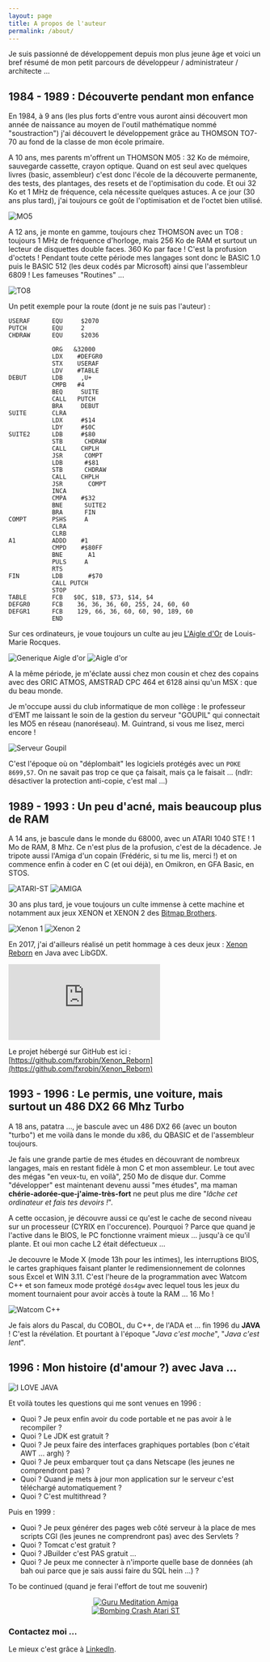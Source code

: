 ```yaml
---
layout: page
title: A propos de l'auteur
permalink: /about/
---
```


Je suis passionné de développement depuis mon plus jeune âge et voici un bref résumé de mon petit parcours de développeur / administrateur / architecte  ...

## 1984 - 1989 : Découverte pendant mon enfance

En 1984, à 9 ans (les plus forts d'entre vous auront ainsi découvert mon année de naissance au moyen de l'outil mathématique nommé "soustraction") j'ai découvert le développement grâce au THOMSON TO7-70 au fond de la classe de mon école primaire.

A 10 ans, mes parents m'offrent un THOMSON M05 : 32 Ko de mémoire, sauvegarde cassette, crayon optique. Quand on est seul avec quelques livres (basic, assembleur) c'est donc l'école de la découverte permanente, des tests, des plantages, des resets et de l'optimisation du code. Et oui 32 Ko et 1 MHz de fréquence, cela nécessite quelques astuces. A ce jour (30 ans plus tard), j'ai toujours ce goût de l'optimisation et de l'octet bien utilisé.

![MO5](/images/mo5.png)

A 12 ans, je monte en gamme, toujours chez THOMSON avec un TO8 : toujours 1 MHz de fréquence d'horloge, mais 256 Ko de RAM et surtout un lecteur de disquettes double faces. 360 Ko par face ! C'est la profusion d'octets ! Pendant toute cette période mes langages sont donc le BASIC 1.0 puis le BASIC 512 (les deux codés par Microsoft) ainsi que l'assembleur 6809 ! Les fameuses "Routines" ... 

![TO8](/images/to8.png)

Un petit exemple pour la route (dont je ne suis pas l'auteur) :

```
USERAF      EQU     $2070
PUTCH       EQU     2
CHDRAW      EQU     $2036

            ORG   &32000
            LDX    #DEFGR0
            STX    USERAF
            LDV    #TABLE
DEBUT       LDB     ,U+
            CMPB   #4
            BEQ     SUITE
            CALL   PUTCH
            BRA     DEBUT
SUITE       CLRA
            LDX     #$14
            LDY     #$0C
SUITE2      LDB     #$80
            STB      CHDRAW
            CALL    CHPLH
            JSR      COMPT
            LDB      #$81
            STB      CHDRAW
            CALL    CHPLH
            JSR       COMPT
            INCA
            CMPA    #$32
            BNE      SUITE2
            BRA      FIN
COMPT       PSHS     A
            CLRA    
            CLRB
A1          ADDD    #1 
            CMPD    #$80FF
            BNE       A1
            PULS     A
            RTS
FIN         LDB       #$70
            CALL PUTCH
            STOP
TABLE       FCB   $0C, $1B, $73, $14, $4
DEFGR0      FCB    36, 36, 36, 60, 255, 24, 60, 60
DEFGR1      FCB    129, 66, 36, 60, 60, 90, 189, 60
            END           

```

Sur ces ordinateurs, je voue toujours un culte au jeu [L'Aigle d'Or](https://fr.wikipedia.org/wiki/L%27Aigle_d%27or) de Louis-Marie Rocques.

![Generique Aigle d'or](/images/generique-aigle-d-or.png)
![Aigle d'or](/images/aigle-d-or.jpg)

A la même période, je m'éclate aussi chez mon cousin et chez des copains avec des ORIC ATMOS, AMSTRAD CPC 464 et 6128 ainsi qu'un MSX : que du beau monde.

Je m'occupe aussi du club informatique de mon collège : le professeur d'EMT me laissant le soin de la gestion du serveur "GOUPIL" qui connectait les MO5 en réseau (nanoréseau). M. Guintrand, si vous me lisez, merci encore !

![Serveur Goupil](/images/goupil.png)

C'est l'époque où on "déplombait" les logiciels protégés avec un `POKE 8699,57`. On ne savait pas trop ce que ça faisait, mais ça le faisait ... (ndlr:  désactiver la protection anti-copie, c'est mal ...)


## 1989 - 1993 : Un peu d'acné, mais beaucoup plus de RAM 

A 14 ans, je bascule dans le monde du 68000, avec un ATARI 1040 STE ! 1 Mo de RAM, 8 Mhz. Ce n'est plus de la profusion, c'est de la décadence. Je tripote aussi l'Amiga d'un copain (Frédéric, si tu me lis, merci !) et on commence enfin à coder en C (et oui déjà), en Omikron, en GFA Basic, en STOS.

![ATARI-ST](/images/atari-st.png) 
![AMIGA](/images/amiga.png)

30 ans plus tard, je voue toujours un culte immense à cette machine et notamment aux jeux XENON et XENON 2 des [Bitmap Brothers](https://fr.wikipedia.org/wiki/Bitmap_Brothers).

![Xenon 1](/images/xenon-1.jpg)
![Xenon 2](/images/xenon-2.jpg)

En 2017, j'ai d'ailleurs réalisé un petit hommage à ces deux jeux : [Xenon Reborn](https://www.youtube.com/watch?v=ki39sbk4VKc) en Java avec LibGDX.

<iframe class="video" src="https://www.youtube.com/embed/ki39sbk4VKc" frameborder="0" allow="autoplay; encrypted-media" allowfullscreen></iframe>

Le projet hébergé sur GitHub est ici : [https://github.com/fxrobin/Xenon_Reborn](https://github.com/fxrobin/Xenon_Reborn)


## 1993 - 1996 : Le permis, une voiture, mais surtout un 486 DX2 66 Mhz Turbo

A 18 ans, patatra ..., je bascule avec un 486 DX2 66 (avec un bouton "turbo") et me voilà dans le monde du x86, du QBASIC et de l'assembleur toujours. 

Je fais une grande partie de mes études en découvrant de nombreux langages, mais en restant fidèle à mon C et mon assembleur. Le tout avec des mégas "en veux-tu, en voilà", 250 Mo de disque dur. Comme "développer" est maintenant devenu aussi "mes études",
ma maman **chérie-adorée-que-j'aime-très-fort** ne peut plus me dire "*lâche cet ordinateur et fais tes devoirs !*".

A cette occasion, je découvre aussi ce qu'est le cache de second niveau sur un processeur (CYRIX en l'occurence). Pourquoi ? Parce que quand je l'active dans le BIOS, le PC fonctionne vraiment mieux ... jusqu'à ce qu'il plante. Et oui mon cache L2 était défectueux ... 


Je decouvre le Mode X (mode 13h pour les intimes), les interruptions BIOS, le cartes graphiques faisant planter le redimensionnement de colonnes sous Excel et WIN 3.11. C'est l'heure de la programmation avec Watcom C++ et son fameux mode protégé `dos4gw` avec lequel tous les jeux du moment tournaient pour avoir accès à toute la RAM ... 16 Mo !

![Watcom C++](/images/watcom.png)

Je fais alors du Pascal, du COBOL, du C++, de l'ADA et ... fin 1996 du **JAVA** ! C'est la révélation. Et pourtant à l'époque "*Java c'est moche*", "*Java c'est lent*". 

## 1996 : Mon histoire (d'amour ?) avec Java ...

![I LOVE JAVA](/images/i-love-java.png)

Et voilà toutes les questions qui me sont venues en 1996 :

* Quoi ? Je peux enfin avoir du code portable et ne pas avoir à le recompiler ?
* Quoi ? Le JDK est gratuit ?
* Quoi ? Je peux faire des interfaces graphiques portables (bon c'était AWT ... argh) ?
* Quoi ? Je peux embarquer tout ça dans Netscape (les jeunes ne comprendront pas) ?
* Quoi ? Quand je mets à jour mon application sur le serveur c'est téléchargé automatiquement ?
* Quoi ? C'est multithread ?

Puis en 1999 :
* Quoi ? Je peux générer des pages web côté serveur à la place de mes scripts CGI (les jeunes ne comprendront pas) avec des Servlets ?
* Quoi ? Tomcat c'est gratuit ?
* Quoi ? JBuilder c'est PAS gratuit ... 
* Quoi ? Je peux me connecter à n'importe quelle base de données (ah bah oui parce que je sais aussi faire du SQL hein ...) ?

To be continued (quand je ferai l'effort de tout me souvenir)

<div style="text-align : center">
  <a href="{{ site.baseurl }}">
  	<img src="{{ site.baseurl }}/images/guru-meditation.gif" alt="Guru Meditation Amiga" /> <br/>
  	<img src="{{ site.baseurl }}/images/bombs.png" alt="Bombing Crash Atari ST" />
  </a>
</div>


### Contactez moi ...

Le mieux c'est grâce à [LinkedIn](https://www.linkedin.com/in/fxrobin).
